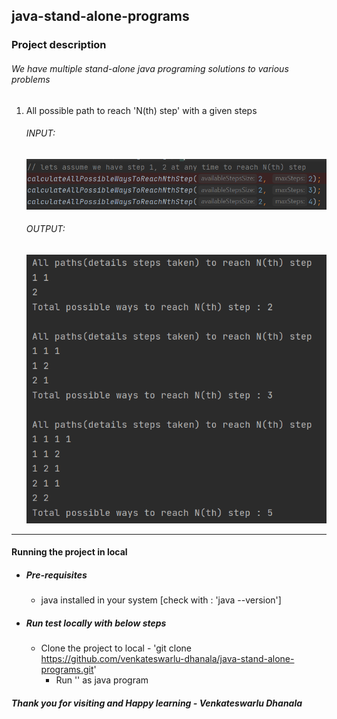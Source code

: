 ## java-stand-alone-programs

### Project description
###### We have multiple stand-alone java programing solutions to various problems

1. All possible path to reach 'N(th) step' with a given steps
    ###### INPUT:
    ![input](src/main/resources/nthstep/input.png)
    ###### OUTPUT:
    ![input](src/main/resources/nthstep/output.png)

---
#### Running the project in local
* ##### Pre-requisites
    - java installed in your system [check with : 'java --version']

* ##### Run test locally with below steps
  * Clone the project to local - 'git clone https://github.com/venkateswarlu-dhanala/java-stand-alone-programs.git'
    * Run '' as java program
  
#### *Thank you for visiting and Happy learning - Venkateswarlu Dhanala*
